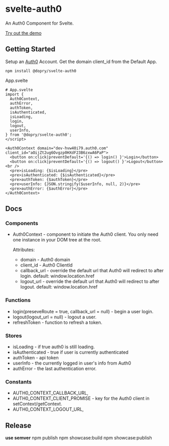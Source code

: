 # svelte-auth0

An Auth0 Component for Svelte.

[Try out the demo](https://darrelopry.com/svelte-auth0/)

## Getting Started

Setup an [Auth0](http://auth0.com) Account. Get the domain client_id  from the Default App.

`npm install @dopry/svelte-auth0`

App.svelte
```
# App.svelte
import {
  Auth0Context,
  authError,
  authToken,
  isAuthenticated,
  isLoading,
  login,
  logout,
  userInfo,
} from '@dopry/svelte-auth0';
</script>

<Auth0Context domain="dev-hvw40i79.auth0.com" client_id="aOijZt2ug6Ovgzp0HXdF23B6zxwA6PaP">
  <button on:click|preventDefault='{() => login() }'>Login</button>
  <button on:click|preventDefault='{() => logout() }'>Logout</button><br />
  <pre>isLoading: {$isLoading}</pre>
  <pre>isAuthenticated: {$isAuthenticated}</pre>
  <pre>authToken: {$authToken}</pre>
  <pre>userInfo: {JSON.stringify($userInfo, null, 2)}</pre>
  <pre>authError: {$authError}</pre>
</Auth0Context>
```

## Docs

### Components
* Auth0Context - component to initiate the Auth0 client. You only need one instance in your DOM tree at the root.

  Attributes:
  * domain - Auth0 domain
  * client_id - Auth0 ClientId
  * callback_url - override the default url that Auth0 will redirect to after login. default: window.location.href
  * logout_url - override the default url that Auth0 will redirect to after logout. default: window.location.href

### Functions
* login(preseveRoute = true, callback_url = null) - begin a user login.
* logout(logout_url = null) - logout a user.
* refreshToken - function to refresh a token.

### Stores
* isLoading - if true auth0 is still loading.
* isAuthenticated - true if user is currently authenticated
* authToken - api token
* userInfo - the currently logged in user's info from Auth0
* authError - the last authentication error.

### Constants
* AUTH0_CONTEXT_CALLBACK_URL,
* AUTH0_CONTEXT_CLIENT_PROMISE - key for the Auth0 client in setContext/getContext.
* AUTH0_CONTEXT_LOGOUT_URL,

## Release
**use semver**
npm publish
npm showcase:build
npm showcase:publish